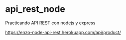 # api_rest_node
Practicando API REST con nodejs y express

https://enzo-node-api-rest.herokuapp.com/api/product/
